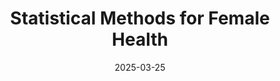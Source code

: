 ---
title: "Statistical Methods for Female Health"
date: 2025-03-25
event: "ENAR Spring Meeting (Session Chair)"
links:
  - name: "Session Info"
    url: "https://www.enar.org/meetings/spring2025/program/Invited_Preliminary_Program.cfm"
    icon: "users"
---